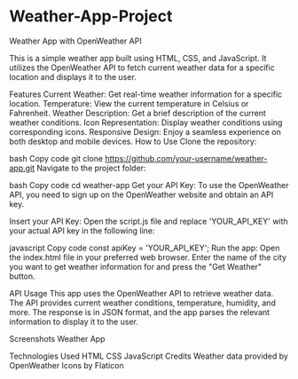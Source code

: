 # Weather-App-Project
Weather App with OpenWeather API


This is a simple weather app built using HTML, CSS, and JavaScript. It utilizes the OpenWeather API to fetch current weather data for a specific location and displays it to the user.

Features
Current Weather: Get real-time weather information for a specific location.
Temperature: View the current temperature in Celsius or Fahrenheit.
Weather Description: Get a brief description of the current weather conditions.
Icon Representation: Display weather conditions using corresponding icons.
Responsive Design: Enjoy a seamless experience on both desktop and mobile devices.
How to Use
Clone the repository:

bash
Copy code
git clone https://github.com/your-username/weather-app.git
Navigate to the project folder:

bash
Copy code
cd weather-app
Get your API Key:
To use the OpenWeather API, you need to sign up on the OpenWeather website and obtain an API key.

Insert your API Key:
Open the script.js file and replace 'YOUR_API_KEY' with your actual API key in the following line:

javascript
Copy code
const apiKey = 'YOUR_API_KEY';
Run the app:
Open the index.html file in your preferred web browser. Enter the name of the city you want to get weather information for and press the "Get Weather" button.

API Usage
This app uses the OpenWeather API to retrieve weather data. The API provides current weather conditions, temperature, humidity, and more. The response is in JSON format, and the app parses the relevant information to display it to the user.

Screenshots
Weather App

Technologies Used
HTML
CSS
JavaScript
Credits
Weather data provided by OpenWeather
Icons by Flaticon

